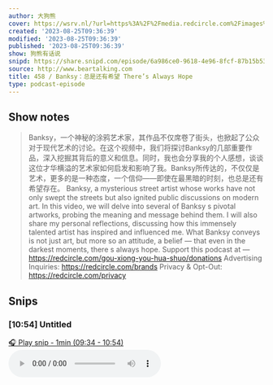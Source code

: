 ```yaml
---
author: 大狗熊
cover: https://wsrv.nl/?url=https%3A%2F%2Fmedia.redcircle.com%2Fimages%2F2022%2F9%2F11%2F7%2Fa92f5b30-baac-4bca-9195-ed8856586a64_302_209cb34e-b697-493c-afd9-4ff7a430e392_cover.jpg&w=200&h=200
created: '2023-08-25T09:36:39'
modified: '2023-08-25T09:36:39'
published: '2023-08-25T09:36:39'
show: 狗熊有话说
snipd: https://share.snipd.com/episode/6a986ce0-9618-4e96-8fcf-87b15b53aa60
source: http://www.beartalking.com
title: 458 / Banksy：总是还有希望 There’s Always Hope
type: podcast-episode
---
```



## Show notes
> Banksy，一个神秘的涂鸦艺术家，其作品不仅席卷了街头，也掀起了公众对于现代艺术的讨论。在这个视频中，我们将探讨Banksy的几部重要作品，深入挖掘其背后的意义和信息。同时，我也会分享我的个人感想，谈谈这位才华横溢的艺术家如何启发和影响了我。Banksy所传达的，不仅仅是艺术，更多的是一种态度，一个信仰——即使在最黑暗的时刻，也总是还有希望存在。
> Banksy, a mysterious street artist whose works have not only swept the streets but also ignited public discussions on modern art. In this video, we will delve into several of Banksy s pivotal artworks, probing the meaning and message behind them. I will also share my personal reflections, discussing how this immensely talented artist has inspired and influenced me. What Banksy conveys is not just art, but more so an attitude, a belief — that even in the darkest moments, there s always hope.
> Support this podcast at —  https://redcircle.com/gou-xiong-you-hua-shuo/donations   Advertising Inquiries:  https://redcircle.com/brands   Privacy & Opt-Out:  https://redcircle.com/privacy

## Snips
### [10:54] Untitled
[🎧 Play snip - 1min️ (09:34 - 10:54)](https://share.snipd.com/snip/57be482d-ee06-4a5a-bc47-4aaabab59ea7)
<audio controls> <source src="https://audio4.redcircle.com/episodes/4f0da087-2c35-42a7-8eaf-e0f9e3576d2a/stream.mp3#t=09:34,10:54"> </audio>
